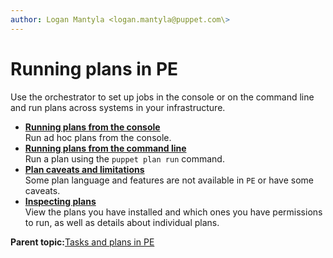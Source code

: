 ```yaml
---
author: Logan Mantyla <logan.mantyla@puppet.com\>
---
```


# Running plans in PE

Use the orchestrator to set up jobs in the console or on the command line and run plans across systems in your infrastructure.

-   **[Running plans from the console](running_plans_from_the_console_.md#)**  
Run ad hoc plans from the console.
-   **[Running plans from the command line](running_plans_from_the_command_line.md#)**  
Run a plan using the `puppet plan run` command.
-   **[Plan caveats and limitations](plans_limitations.md)**  
Some plan language and features are not available in `PE` or have some caveats.
-   **[Inspecting plans](inspecting_plans.md)**  
View the plans you have installed and which ones you have permissions to run, as well as details about individual plans.

**Parent topic:**[Tasks and plans in PE](running_tasks_and_plans_pe.md)

